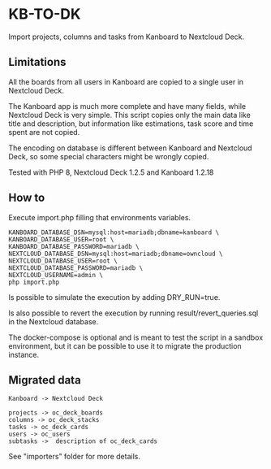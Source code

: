 # KB-TO-DK

Import projects, columns and tasks from Kanboard to Nextcloud Deck.

## Limitations

All the boards from all users in Kanboard are copied to a single user in Nextcloud Deck.

The Kanboard app is much more complete and have many fields, while Nextcloud Deck is very simple. This script copies only the main data like title and description, but information like estimations, task score and time spent are not copied.

The encoding on database is different between Kanboard and Nextcloud Deck, so some special characters might be wrongly copied.

Tested with PHP 8, Nextcloud Deck 1.2.5 and Kanboard 1.2.18 

## How to

Execute import.php filling that environments variables.

```
KANBOARD_DATABASE_DSN=mysql:host=mariadb;dbname=kanboard \
KANBOARD_DATABASE_USER=root \
KANBOARD_DATABASE_PASSWORD=mariadb \
NEXTCLOUD_DATABASE_DSN=mysql:host=mariadb;dbname=owncloud \
NEXTCLOUD_DATABASE_USER=root \
NEXTCLOUD_DATABASE_PASSWORD=mariadb \
NEXTCLOUD_USERNAME=admin \
php import.php
```

Is possible to simulate the execution by adding DRY_RUN=true.

Is also possible to revert the execution by running result/revert_queries.sql in the Nextcloud database.

The docker-compose is optional and is meant to test the script in a sandbox environment, but it can be possible to use it to migrate the production instance.

## Migrated data

```
Kanboard -> Nextcloud Deck

projects -> oc_deck_boards
columns -> oc_deck_stacks
tasks -> oc_deck_cards
users -> oc_users
subtasks ->  description of oc_deck_cards
```

See "importers" folder for more details.